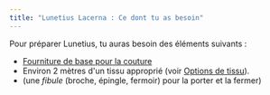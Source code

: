 ```yaml
---
title: "Lunetius Lacerna : Ce dont tu as besoin"
---
```


Pour préparer Lunetius, tu auras besoin des éléments suivants :

- [Fourniture de base pour la couture](/docs/sewing/basic-sewing-supplies)
- Environ 2 mètres d'un tissu approprié (voir [Options de tissu](/docs/patterns/lunetius/fabric)).
- (une _fibule_ (broche, épingle, fermoir) pour la porter et la fermer)
